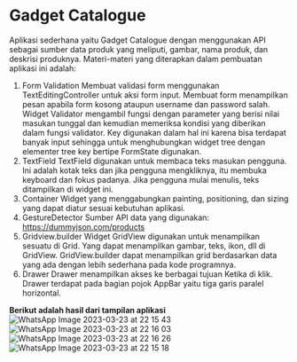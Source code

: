 # Gadget Catalogue
Aplikasi sederhana yaitu Gadget Catalogue dengan menggunakan API sebagai sumber data 
produk yang meliputi, gambar, nama produk, dan deskrisi produknya. Materi-materi yang 
diterapkan dalam pembuatan aplikasi ini adalah:
1. Form Validation
Membuat validasi form menggunakan TextEditingController untuk aksi form 
input. Membuat form menampilkan pesan apabila form kosong ataupun 
username dan password salah. Widget Validator mengambil fungsi dengan
parameter yang berisi nilai masukan tunggal dan kemudian memeriksa kondisi 
yang diberikan dalam fungsi validator. Key digunakan dalam hal ini karena 
bisa terdapat banyak input sehingga untuk menghubungkan widget tree dengan 
elementer tree key bertipe FormState digunakan.
2. TextField
TextField digunakan untuk membaca teks masukan pengguna. Ini adalah kotak 
teks dan jika pengguna mengkliknya, itu membuka keyboard dan fokus 
padanya. Jika pengguna mulai menulis, teks ditampilkan di widget ini.
3. Container
Widget yang menggabungkan painting, positioning, dan sizing yang dapat 
diatur sesuai kebutuhan aplikasi.
4. GestureDetector 
Sumber API data yang digunakan: https://dummyjson.com/products
5. Gridview.builder
Widget GridView digunakan untuk menampilkan sesuatu di Grid. Yang dapat 
menampilkan gambar, teks, ikon, dll di GridView. GridView.builder dapat 
menampilkan grid berdasarkan data yang ada dengan lebih sederhana pada 
kode programnya.
6. Drawer
Drawer menampilkan akses ke berbagai tujuan Ketika di klik. Drawer terdapat 
pada bagian pojok AppBar yaitu tiga garis paralel horizontal.

**Berikut adalah hasil dari tampilan aplikasi**
![WhatsApp Image 2023-03-23 at 22 15 43](https://user-images.githubusercontent.com/114218228/227249714-411d87b6-5fd4-4406-bb83-e12ee7102104.jpeg)
![WhatsApp Image 2023-03-23 at 22 16 03](https://user-images.githubusercontent.com/114218228/227249725-da83f4a6-a0cb-47d5-8174-535ddc0f877a.jpeg)
![WhatsApp Image 2023-03-23 at 22 16 26](https://user-images.githubusercontent.com/114218228/227249735-f4340a6a-3ca8-420b-adef-52f19eb6d7a4.jpeg)
![WhatsApp Image 2023-03-23 at 22 15 18](https://user-images.githubusercontent.com/114218228/227249740-533e2028-f27b-4d95-93d5-dd2753b0ee03.jpeg)
